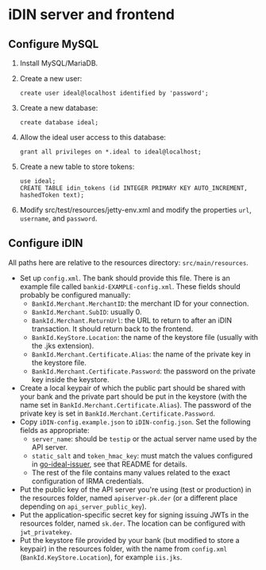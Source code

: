 # iDIN server and frontend

## Configure MySQL

 1. Install MySQL/MariaDB.
 2. Create a new user:
    
        create user ideal@localhost identified by 'password';
    
 3. Create a new database:
    
        create database ideal;
    
 4. Allow the ideal user access to this database:
    
        grant all privileges on *.ideal to ideal@localhost;
    
 5. Create a new table to store tokens:
    
        use ideal;
        CREATE TABLE idin_tokens (id INTEGER PRIMARY KEY AUTO_INCREMENT, hashedToken text);
    
 6. Modify src/test/resources/jetty-env.xml and modify the properties `url`,
    `username`, and `password`.

## Configure iDIN

All paths here are relative to the resources directory: `src/main/resources`.

  * Set up `config.xml`. The bank should provide this file. There is an example
    file called `bankid-EXAMPLE-config.xml`.
    These fields should probably be configured manually:
      * `BankId.Merchant.MerchantID`: the merchant ID for your connection.
      * `BankId.Merchant.SubID`: usually 0.
      * `BankId.Merchant.ReturnUrl`: the URL to return to after an iDIN
        transaction. It should return back to the frontend.
      * `BankId.KeyStore.Location`: the name of the keystore file (usually with
        the .jks extension).
      * `BankId.Merchant.Certificate.Alias`: the name of the private key in the
        keystore file.
      * `BankId.Merchant.Certificate.Password`: the password on the private key
        inside the keystore.
  * Create a local keypair of which the public part should be shared with your
    bank and the private part should be put in the keystore (with the name set
    in `BankId.Merchant.Certificate.Alias`). The password of the private key is
    set in `BankId.Merchant.Certificate.Password`.
  * Copy `iDIN-config.example.json` to `iDIN-config.json`. Set the following
    fields as appropriate:
      * `server_name`: should be `testip` or the actual server name used by the
        API server.
      * `static_salt` and `token_hmac_key`: must match the values configured in
        [go-ideal-issuer](https://github.com/privacybydesign/go-ideal-issuer/blob/master/README.md),
        see that README for details.
      * The rest of the file contains many values related to the exact
        configuration of IRMA credentials.
  * Put the public key of the API server you're using (test or production) in
    the resources folder, named `apiserver-pk.der` (or a different place
    depending on `api_server_public_key`).
  * Put the application-specific secret key for signing issuing JWTs in the
    resources folder, named `sk.der`. The location can be configured with
    `jwt_privatekey`.
  * Put the keystore file provided by your bank (but modified to store a
    keypair) in the resources folder, with the name from `config.xml`
    (`BankId.KeyStore.Location`), for example `iis.jks`.

